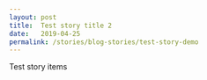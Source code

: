 ```yaml
---
layout: post
title:  Test story title 2
date:   2019-04-25
permalink: /stories/blog-stories/test-story-demo
---
```


Test story items
